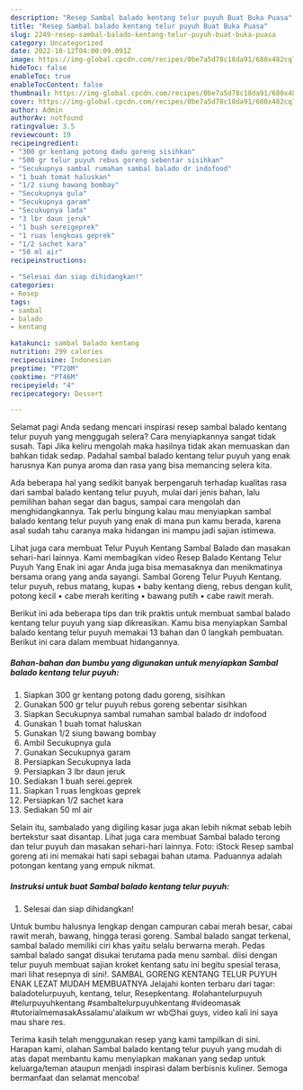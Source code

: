 ```yaml
---
description: "Resep Sambal balado kentang telur puyuh Buat Buka Puasa"
title: "Resep Sambal balado kentang telur puyuh Buat Buka Puasa"
slug: 2249-resep-sambal-balado-kentang-telur-puyuh-buat-buka-puasa
category: Uncategorized
date: 2022-10-12T04:00:09.091Z
image: https://img-global.cpcdn.com/recipes/0be7a5d78c18da91/680x482cq70/sambal-balado-kentang-telur-puyuh-foto-resep-utama.jpg
hideToc: false
enableToc: true
enableTocContent: false
thumbnail: https://img-global.cpcdn.com/recipes/0be7a5d78c18da91/680x482cq70/sambal-balado-kentang-telur-puyuh-foto-resep-utama.jpg
cover: https://img-global.cpcdn.com/recipes/0be7a5d78c18da91/680x482cq70/sambal-balado-kentang-telur-puyuh-foto-resep-utama.jpg
author: Admin
authorAv: notfound
ratingvalue: 3.5
reviewcount: 19
recipeingredient:
- "300 gr kentang potong dadu goreng sisihkan"
- "500 gr telur puyuh rebus goreng sebentar sisihkan"
- "Secukupnya sambal rumahan sambal balado dr indofood"
- "1 buah tomat haluskan"
- "1/2 siung bawang bombay"
- "Secukupnya gula"
- "Secukupnya garam"
- "Secukupnya lada"
- "3 lbr daun jeruk"
- "1 buah sereigeprek"
- "1 ruas lengkoas geprek"
- "1/2 sachet kara"
- "50 ml air"
recipeinstructions:

- "Selesai dan siap dihidangkan!"
categories:
- Resep
tags:
- sambal
- balado
- kentang

katakunci: sambal balado kentang 
nutrition: 299 calories
recipecuisine: Indonesian
preptime: "PT20M"
cooktime: "PT46M"
recipeyield: "4"
recipecategory: Dessert

---
```



Selamat pagi Anda sedang mencari inspirasi resep sambal balado kentang telur puyuh yang menggugah selera? Cara menyiapkannya sangat tidak susah. Tapi Jika keliru mengolah maka hasilnya tidak akan memuaskan dan bahkan tidak sedap. Padahal sambal balado kentang telur puyuh yang enak harusnya Kan punya aroma dan rasa yang bisa memancing selera kita.


Ada beberapa hal yang sedikit banyak berpengaruh terhadap kualitas rasa dari sambal balado kentang telur puyuh, mulai dari jenis bahan, lalu pemilihan bahan segar dan bagus, sampai cara mengolah dan menghidangkannya. Tak perlu bingung kalau mau menyiapkan sambal balado kentang telur puyuh yang enak di mana pun kamu berada, karena asal sudah tahu caranya maka hidangan ini mampu jadi sajian istimewa.

Lihat juga cara membuat Telur Puyuh Kentang Sambal Balado dan masakan sehari-hari lainnya. Kami membagikan video Resep Balado Kentang Telur Puyuh Yang Enak ini agar Anda juga bisa memasaknya dan menikmatinya bersama orang yang anda sayangi. Sambal Goreng Telur Puyuh Kentang. telur puyuh, rebus matang, kupas • baby kentang dieng, rebus dengan kulit, potong kecil • cabe merah keriting • bawang putih • cabe rawit merah.


Berikut ini ada beberapa tips dan trik praktis untuk membuat sambal balado kentang telur puyuh yang siap dikreasikan. Kamu bisa menyiapkan Sambal balado kentang telur puyuh memakai 13 bahan dan 0 langkah pembuatan. Berikut ini cara dalam membuat hidangannya.

<!--inarticleads1-->

##### Bahan-bahan dan bumbu yang digunakan untuk menyiapkan Sambal balado kentang telur puyuh:

1. Siapkan 300 gr kentang potong dadu goreng, sisihkan
1. Gunakan 500 gr telur puyuh rebus goreng sebentar sisihkan
1. Siapkan Secukupnya sambal rumahan sambal balado dr indofood
1. Gunakan 1 buah tomat haluskan
1. Gunakan 1/2 siung bawang bombay
1. Ambil Secukupnya gula
1. Gunakan Secukupnya garam
1. Persiapkan Secukupnya lada
1. Persiapkan 3 lbr daun jeruk
1. Sediakan 1 buah serei.geprek
1. Siapkan 1 ruas lengkoas geprek
1. Persiapkan 1/2 sachet kara
1. Sediakan 50 ml air


Selain itu, sambalado yang digiling kasar juga akan lebih nikmat sebab lebih bertekstur saat disantap. Lihat juga cara membuat Sambal balado terong dan telur puyuh dan masakan sehari-hari lainnya. Foto: iStock Resep sambal goreng ati ini memakai hati sapi sebagai bahan utama. Paduannya adalah potongan kentang yang empuk nikmat. 

<!--inarticleads2-->

##### Instruksi untuk buat Sambal balado kentang telur puyuh:


1. Selesai dan siap dihidangkan!

Untuk bumbu halusnya lengkap dengan campuran cabai merah besar, cabai rawit merah, bawang, hingga terasi goreng. Sambal balado sangat terkenal, sambal balado memiliki ciri khas yaitu selalu berwarna merah. Pedas sambal balado sangat disukai terutama pada menu sambal. diisi dengan telur puyuh membuat sajian kroket kentang satu ini begitu spesial terasa, mari lihat resepnya di sini!. SAMBAL GORENG KENTANG TELUR PUYUH ENAK LEZAT MUDAH MEMBUATNYA Jelajahi konten terbaru dari tagar: baladotelurpuyuh, kentang, telur, Resepkentang. #olahantelurpuyuh #telurpuyuhkentang #sambaltelurpuyuhkentang #videomasak #tutorialmemasakAssalamu&#39;alaikum wr wb😊hai guys, video kali ini saya mau share res. 

Terima kasih telah menggunakan resep yang kami tampilkan di sini. Harapan kami, olahan Sambal balado kentang telur puyuh yang mudah di atas dapat membantu kamu menyiapkan makanan yang sedap untuk keluarga/teman ataupun menjadi inspirasi dalam berbisnis kuliner. Semoga bermanfaat dan selamat mencoba!
